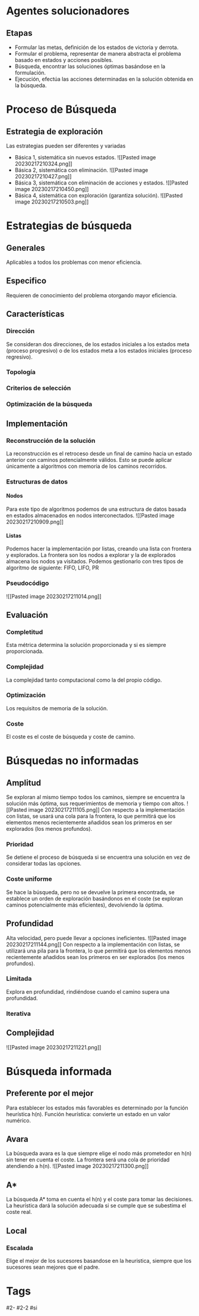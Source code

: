 # Agentes solucionadores
## Etapas
- Formular las metas, definición de los estados de victoria y derrota.
- Formular el problema, representar de manera abstracta el problema basado en estados y acciones posibles.
- Búsqueda, encontrar las soluciones óptimas basándose en la formulación.
- Ejecución, efectúa las acciones determinadas en la solución obtenida en la búsqueda.
# Proceso de Búsqueda
## Estrategia de exploración
Las estrategias pueden ser diferentes y variadas
- Básica 1, sistemática sin nuevos estados.
![[Pasted image 20230217210324.png]]
- Básica 2, sistemática con eliminación.
![[Pasted image 20230217210427.png]]
- Básica 3, sistemática con eliminación de acciones y estados.
![[Pasted image 20230217210450.png]]
- Básica 4, sistemática con exploración (garantiza solución).
![[Pasted image 20230217210503.png]]
# Estrategias de búsqueda
## Generales
Aplicables a todos los problemas con menor eficiencia.
## Especifico
Requieren de conocimiento del problema otorgando mayor eficiencia.
## Características
### Dirección
Se consideran dos direcciones, de los estados iniciales a los estados meta (proceso progresivo) o de los estados meta a los estados iniciales (proceso regresivo).
### Topología
### Criterios de selección
### Optimización de la búsqueda
## Implementación
### Reconstrucción de la solución
La reconstrucción es el retroceso desde un final de camino hacia un estado anterior con caminos potencialmente válidos. Esto se puede aplicar únicamente a algoritmos con memoria de los caminos recorridos.
### Estructuras de datos
#### Nodos
Para este tipo de algoritmos podemos de una estructura de datos basada en estados almacenados en nodos interconectados.
![[Pasted image 20230217210909.png]]
#### Listas
Podemos hacer la implementación por listas, creando una lista con frontera y explorados.
La frontera son los nodos a explorar y la de explorados almacena los nodos ya visitados.
Podemos gestionarlo con tres tipos de algoritmo de siguiente:
FIFO, LIFO, PR
### Pseudocódigo
![[Pasted image 20230217211014.png]]
## Evaluación
### Completitud
Esta métrica determina la solución proporcionada y si es siempre proporcionada.
### Complejidad
La complejidad tanto computacional como la del propio código.
### Optimización
Los requisitos de memoria de la solución.
### Coste
El coste es el coste de búsqueda y coste de camino.
# Búsquedas no informadas
## Amplitud
Se exploran al mismo tiempo todos los caminos, siempre se encuentra la solución más óptima, sus requerimientos de memoria y tiempo con altos.
![[Pasted image 20230217211105.png]]
Con respecto a la implementación con listas, se usará una cola para la frontera, lo que permitirá que los elementos menos recientemente añadidos sean los primeros en ser explorados (los menos profundos).
### Prioridad
Se detiene el proceso de búsqueda si se encuentra una solución en vez de considerar todas las opciones.
### Coste uniforme
Se hace la búsqueda, pero no se devuelve la primera encontrada, se establece un orden de exploración basándonos en el coste (se exploran caminos potencialmente más eficientes), devolviendo la óptima.
## Profundidad
Alta velocidad, pero puede llevar a opciones ineficientes.
![[Pasted image 20230217211144.png]]
Con respecto a la implementación con listas, se utilizará una pila para la frontera, lo que permitirá que los elementos menos recientemente añadidos sean los primeros en ser explorados (los menos profundos).
### Limitada
Explora en profundidad, rindiéndose cuando el camino supera una profundidad.
### Iterativa
## Complejidad
![[Pasted image 20230217211221.png]]
# Búsqueda informada
## Preferente por el mejor
Para establecer los estados más favorables es determinado por la función heurística h(n).
Función heurística: convierte un estado en un valor numérico.
## Avara
La búsqueda avara es la que siempre elige el nodo más prometedor en h(n) sin tener en cuenta el coste.
La frontera será una cola de prioridad atendiendo a h(n).
![[Pasted image 20230217211300.png]]
## A*
La búsqueda A* toma en cuenta el h(n) y el coste para tomar las decisiones.
La heurística dará la solución adecuada si se cumple que se subestima el coste real.
## Local
### Escalada
Elige el mejor de los sucesores basandose en la heuristica, siempre que los sucesores sean mejores que el padre.
# Tags
#2- 
#2-2 
#si